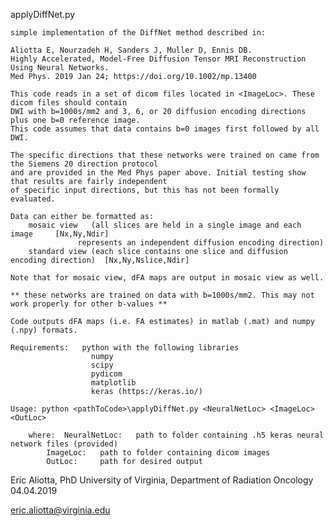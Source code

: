 applyDiffNet.py 
~~~~~~~~~~~~~~~~~~~~~~~~~~~~~~~~~~~~~~~~~~~~~~~~~~~~~~~~~~~~~~~~~~~~~~~~~~~~~~~~~~~~~~~~~~~~~~~~~~~~~~~~~~
simple implementation of the DiffNet method described in:

Aliotta E, Nourzadeh H, Sanders J, Muller D, Ennis DB. 
Highly Accelerated, Model-Free Diffusion Tensor MRI Reconstruction Using Neural Networks.
Med Phys. 2019 Jan 24; https://doi.org/10.1002/mp.13400

This code reads in a set of dicom files located in <ImageLoc>. These dicom files should contain
DWI with b=1000s/mm2 and 3, 6, or 20 diffusion encoding directions plus one b=0 reference image. 
This code assumes that data contains b=0 images first followed by all DWI.

The specific directions that these networks were trained on came from the Siemens 20 direction protocol
and are provided in the Med Phys paper above. Initial testing show that results are fairly independent 
of specific input directions, but this has not been formally evaluated.

Data can either be formatted as:
	mosaic view   (all slices are held in a single image and each image		[Nx,Ny,Ndir]
		       represents an independent diffusion encoding direction)		
	standard view (each slice contains one slice and diffusion encoding direction)	[Nx,Ny,Nslice,Ndir]

Note that for mosaic view, dFA maps are output in mosaic view as well.

** these networks are trained on data with b=1000s/mm2. This may not work properly for other b-values **

Code outputs dFA maps (i.e. FA estimates) in matlab (.mat) and numpy (.npy) formats.

Requirements:	python with the following libraries
                  numpy
                  scipy
                  pydicom
                  matplotlib
                  keras (https://keras.io/)

Usage: python <pathToCode>\applyDiffNet.py <NeuralNetLoc> <ImageLoc> <OutLoc>

	where: 	NeuralNetLoc: 	path to folder containing .h5 keras neural network files (provided)
		ImageLoc: 	path to folder containing dicom images
		OutLoc:		path for desired output

~~~~~~~~~~~~~~~~~~~~~~~~~~~~~~~~~~~~~~~~~~~~~~~~~~~~~~~~~~~~~~~~~~~~~~~~~~~~~~~~~~~~~~~~~~~~~~~~~~~~~~~~~~
Eric Aliotta, PhD
University of Virginia, Department of Radiation Oncology
04.04.2019

eric.aliotta@virginia.edu
~~~~~~~~~~~~~~~~~~~~~~~~~~~~~~~~~~~~~~~~~~~~~~~~~~~~~~~~~~~~~~~~~~~~~~~~~~~~~~~~~~~~~~~~~~~~~~~~~~~~~~~~~~
